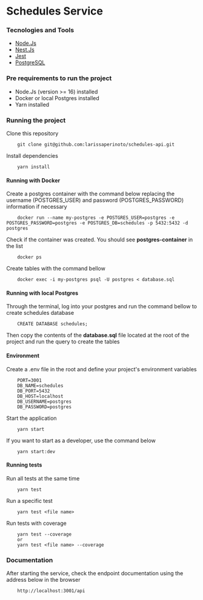 # Schedules Service

### Tecnologies and Tools

- [Node.Js](https://nodejs.org/en)
- [Nest.Js](https://nestjs.com/)
- [Jest](https://jestjs.io/)
- [PostgreSQL](https://www.postgresql.org/)

### Pre requirements to run the project

- Node.Js (version >= 16) installed
- Docker or local Postgres installed
- Yarn installed

### Running the project

Clone this repository

        git clone git@github.com:larissaperinoto/schedules-api.git

Install dependencies

        yarn install

#### Running with Docker

Create a postgres container with the command below replacing the username (POSTGRES_USER) and password (POSTGRES_PASSWORD) information if necessary

        docker run --name my-postgres -e POSTGRES_USER=postgres -e POSTGRES_PASSWORD=postgres -e POSTGRES_DB=schedules -p 5432:5432 -d postgres

Check if the container was created. You should see **postgres-container** in the list

        docker ps

Create tables with the command bellow

        docker exec -i my-postgres psql -U postgres < database.sql

#### Running with local Postgres

Through the terminal, log into your postgres and run the command bellow to create schedules database

        CREATE DATABASE schedules;

Then copy the contents of the **database.sql** file located at the root of the project and run the query to create the tables

#### Environment

Create a .env file in the root and define your project's environment variables

        PORT=3001
        DB_NAME=schedules
        DB_PORT=5432
        DB_HOST=localhost
        DB_USERNAME=postgres
        DB_PASSWORD=postgres

Start the application

        yarn start

If you want to start as a developer, use the command below

        yarn start:dev

#### Running tests

Run all tests at the same time

        yarn test

Run a specific test

        yarn test <file name>

Run tests with coverage

        yarn test --coverage
        or
        yarn test <file name> --coverage

### Documentation

After starting the service, check the endpoint documentation using the address below in the browser

        http://localhost:3001/api
